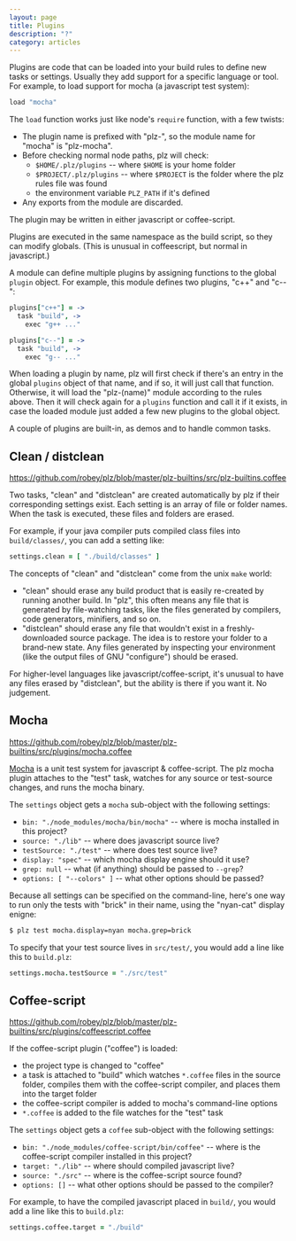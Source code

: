 ```yaml
---
layout: page
title: Plugins
description: "?"
category: articles
---
```


Plugins are code that can be loaded into your build rules to define new tasks or settings. Usually they add support for a specific language or tool. For example, to load support for mocha (a javascript test system):

```coffeescript
load "mocha"
```

The `load` function works just like node's `require` function, with a few twists:

- The plugin name is prefixed with "plz-", so the module name for "mocha" is "plz-mocha".
- Before checking normal node paths, plz will check:
    - `$HOME/.plz/plugins` -- where `$HOME` is your home folder
    - `$PROJECT/.plz/plugins` -- where `$PROJECT` is the folder where the plz rules file was found
    - the environment variable `PLZ_PATH` if it's defined
- Any exports from the module are discarded.

The plugin may be written in either javascript or coffee-script.

Plugins are executed in the same namespace as the build script, so they can
modify globals. (This is unusual in coffeescript, but normal in javascript.)

A module can define multiple plugins by assigning functions to the global `plugin` object. For example, this module defines two plugins, "c++" and "c--":

```coffeescript
plugins["c++"] = ->
  task "build", ->
    exec "g++ ..."

plugins["c--"] = ->
  task "build", ->
    exec "g-- ..."
```

When loading a plugin by name, plz will first check if there's an entry in the global `plugins` object of that name, and if so, it will just call that function. Otherwise, it will load the "plz-(name)" module according to the rules above. Then it will check again for a `plugins` function and call it if it exists, in case the loaded module just added a few new plugins to the global object.

A couple of plugins are built-in, as demos and to handle common tasks.


## <a name="clean"></a> Clean / distclean

https://github.com/robey/plz/blob/master/plz-builtins/src/plz-builtins.coffee

Two tasks, "clean" and "distclean" are created automatically by plz if their corresponding settings exist. Each setting is an array of file or folder names. When the task is executed, these files and folders are erased.

For example, if your java compiler puts compiled class files into `build/classes/`, you can add a setting like:

```coffeescript
settings.clean = [ "./build/classes" ]
```

The concepts of "clean" and "distclean" come from the unix `make` world:

- "clean" should erase any build product that is easily re-created by running another build. In "plz", this often means any file that is generated by file-watching tasks, like the files generated by compilers, code generators, minifiers, and so on.
- "distclean" should erase any file that wouldn't exist in a freshly-downloaded source package. The idea is to restore your folder to a brand-new state. Any files generated by inspecting your environment (like the output files of GNU "configure") should be erased.

For higher-level languages like javascript/coffee-script, it's unusual to have any files erased by "distclean", but the ability is there if you want it. No judgement.


## <a name="mocha"></a> Mocha

https://github.com/robey/plz/blob/master/plz-builtins/src/plugins/mocha.coffee

[Mocha](http://visionmedia.github.io/mocha/) is a unit test system for javascript & coffee-script. The plz mocha plugin attaches to the "test" task, watches for any source or test-source changes, and runs the mocha binary.

The `settings` object gets a `mocha` sub-object with the following settings:

- `bin: "./node_modules/mocha/bin/mocha"` -- where is mocha installed in this project?
- `source: "./lib"` -- where does javascript source live?
- `testSource: "./test"` -- where does test source live?
- `display: "spec"` -- which mocha display engine should it use?
- `grep: null` -- what (if anything) should be passed to `--grep`?
- `options: [ "--colors" ]` -- what other options should be passed?

Because all settings can be specified on the command-line, here's one way to run only the tests with "brick" in their name, using the "nyan-cat" display enigne:

```bash
$ plz test mocha.display=nyan mocha.grep=brick
```

To specify that your test source lives in `src/test/`, you would add a line like this to `build.plz`:

```coffeescript
settings.mocha.testSource = "./src/test"
```


## <a name="coffee-script"></a> Coffee-script

https://github.com/robey/plz/blob/master/plz-builtins/src/plugins/coffeescript.coffee

If the coffee-script plugin ("coffee") is loaded:

- the project type is changed to "coffee"
- a task is attached to "build" which watches `*.coffee` files in the source folder, compiles them with the coffee-script compiler, and places them into the target folder
- the coffee-script compiler is added to mocha's command-line options
- `*.coffee` is added to the file watches for the "test" task

The `settings` object gets a `coffee` sub-object with the following settings:

- `bin: "./node_modules/coffee-script/bin/coffee"` -- where is the coffee-script compiler installed in this project?
- `target: "./lib"` -- where should compiled javascript live?
- `source: "./src"` -- where is the coffee-script source found?
- `options: []` -- what other options should be passed to the compiler?

For example, to have the compiled javascript placed in `build/`, you would add a line like this to `build.plz`:

```coffeescript
settings.coffee.target = "./build"
```
